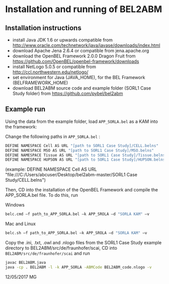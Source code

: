 # Installation and running of BEL2ABM

## Installation instructions

- install Java JDK 1.6 or upwards compatible from http://www.oracle.com/technetwork/java/javase/downloads/index.html
- download Apache Jena 2.6.4 or compatible from jena.apache.org 
- download the OpenBEL Framework 2.0.0 Dragon Fruit from https://github.com/OpenBEL/openbel-framework/downloads
- install NetLogo 5.0.5 or compatible from http://ccl.northwestern.edu/netlogo/
- set environment for Java (JAVA_HOME), for the BEL Framework (BELFRAMEWORK_HOME)
- download BEL2ABM source code and example folder (SORL1 Case Study folder) from https://github.com/pybel/bel2abm

## Example run

Using the data from the example folder, load `APP_SORLA.bel` as a KAM into the framework:

Change the following paths in `APP_SORLA.bel` :
```sh
DEFINE NAMESPACE Cell AS URL "[path to SORL1 Case Study]/CELL.belns"
DEFINE NAMESPACE MSO AS URL "[path to SORL1 Case Study]/MSO.belns"
DEFINE NAMESPACE Tissue AS URL "[path to SORL1 Case Study]/Tissue.belns"
DEFINE NAMESPACE HUPSON AS URL "[path to SORL1 Case Study]/HUPSON.belns"
```

(example: DEFINE NAMESPACE Cell AS URL "file:///C:/Users/abcuser/Desktop/bel2abm-master/SORL1 Case Study/CELL.belns")

Then, CD into the installation of the OpenBEL Framework and compile the APP_SORLA.bel file. To do this, run 

Windows

```sh
belc.cmd –f path_to_APP_SORLA.bel –k APP_SROLA –d "SORLA KAM" –v 
```

Mac and Linux

```sh
belc.sh –f path_to_APP_SORLA.bel –k APP_SROLA –d "SORLA KAM" –v 
```

Copy the .ini, .txt, .owl and .nlogo files from the SORL1 Case Study example directory to BEL2ABM/src/de/fraunhofer/scai,
CD into `BEL2ABM/src/de/fraunhofer/scai` and run 

```sh
javac BEL2ABM.java
java -cp . BEL2ABM -l -k APP_SORLA -ABMCode BEL2ABM_code.nlogo -v
```

12/05/2017 MG
